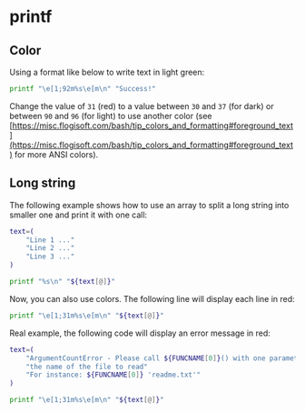 # printf

## Color

Using a format like below to write text in light green:

```bash
printf "\e[1;92m%s\e[m\n" "Success!"
```

Change the value of `31` (red) to a value between `30` and `37` (for dark) or between `90` and `96` (for light) to use another color (see [https://misc.flogisoft.com/bash/tip_colors_and_formatting#foreground_text](https://misc.flogisoft.com/bash/tip_colors_and_formatting#foreground_text) for more ANSI colors).

## Long string

The following example shows how to use an array to split a long string into smaller one and print it with one call:

```bash
text=(
    "Line 1 ..."
    "Line 2 ..."
    "Line 3 ..."
)

printf "%s\n" "${text[@]}"
```

Now, you can also use colors. The following line will display each line in red:

```bash
printf "\e[1;31m%s\e[m\n" "${text[@]}"
```

Real example, the following code will display an error message in red:

```bash
text=(
    "ArgumentCountError - Please call ${FUNCNAME[0]}() with one parameter:"
    "the name of the file to read"
    "For instance: ${FUNCNAME[0]} 'readme.txt'"
)

printf "\e[1;31m%s\e[m\n" "${text[@]}"
```
